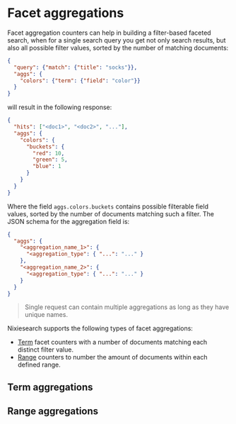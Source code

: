 # Facet aggregations

Facet aggregation counters can help in building a filter-based faceted search, when for a single search query you get not only search results, but also all possible filter values, sorted by the number of matching documents:

```json
{
  "query": {"match": {"title": "socks"}},
  "aggs": {
    "colors": {"term": {"field": "color"}}
  }
}
```

will result in the following response:

```json
{
  "hits": ["<doc1>", "<doc2>", "..."],
  "aggs": {
    "colors": {
      "buckets": {
        "red": 10,
        "green": 5,
        "blue": 1
      }
    }
  }
}
```

Where the field `aggs.colors.buckets` contains possible filterable field values, sorted by the number of documents matching such a filter. The JSON schema for the aggregation field is:

```json
{
  "aggs": {
    "<aggregation_name_1>": {
      "<aggregation_type": { "...": "..." }
    },
    "<aggregation_name_2>": {
      "<aggregation_type": { "...": "..." }
    }
  }
}
```

> Single request can contain multiple aggregations as long as they have unique names.

Nixiesearch supports the following types of facet aggregations:
* [Term](#term-aggregations) facet counters with a number of documents matching each distinct filter value.
* [Range](#range-aggregations) counters to number the amount of documents within each defined range.

## Term aggregations

## Range aggregations